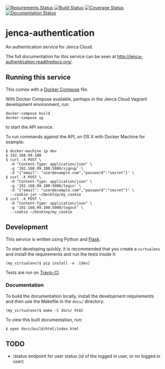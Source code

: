 [![Requirements Status](https://requires.io/github/jenca-cloud/jenca-authentication/requirements.svg?branch=master)](https://requires.io/github/jenca-cloud/jenca-authentication/requirements/?branch=master) [![Build Status](https://travis-ci.org/jenca-cloud/jenca-authentication.svg?branch=master)](https://travis-ci.org/jenca-cloud/jenca-authentication) [![Coverage Status](https://coveralls.io/repos/jenca-cloud/jenca-authentication/badge.svg?branch=master&service=github)](https://coveralls.io/github/jenca-cloud/jenca-authentication?branch=master) [![Documentation Status](https://readthedocs.org/projects/jenca-authentication/badge/?version=latest)](http://jenca-authentication.readthedocs.org/en/latest/?badge=latest)

# jenca-authentication

An authentication service for Jenca Cloud.

The full documentation for this service can be seen at http://jenca-authentication.readthedocs.org/.


## Running this service

This comes with a [Docker Compose](https://docs.docker.com/compose/) file. 

With Docker Compose available, perhaps in the Jenca Cloud Vagrant development environment, run:

```
docker-compose build
docker-compose up
```

to start the API service.

To run commands against the API, on OS X with Docker Machine for example:

```
$ docker-machine ip dev
$ 192.168.99.100
$ curl -X POST \
  -H "Content-Type: application/json" \
  -g '192.168.99.100:5000/signup' \
  -d '{"email": "user@example.com","password":"secret"}' \
$ curl -X POST \
  -H "Content-Type: application/json" \
  -g '192.168.99.100:5000/login' \
  -d '{"email": "user@example.com","password":"secret"}' \
  --cookie-jar ~/Desktop/my_cookie
$ curl -X POST \
  -H "Content-Type: application/json" \
  -g '192.168.99.100:5000/logout' \
  --cookie ~/Desktop/my_cookie
```

## Development

This service is written using Python and [Flask](http://flask.pocoo.org).

To start developing quickly, it is recommended that you create a `virtualenv` and install the requirements and run the tests inside it:

```
(my_virtualenv)$ pip install -e .[dev]
```

Tests are run on [Travis-CI](https://travis-ci.org/jenca-cloud/jenca-authentication).


### Documentation

To build the documentation locally, install the development requirements and then use the Makefile in the `docs/` directory:

```
(my_virtualenv)$ make -C docs/ html
```

To view this built documentation, run:

```
$ open docs/build/html/index.html
```

## TODO

* /status endpoint for user status (id of the logged in user, or no logged in user)
